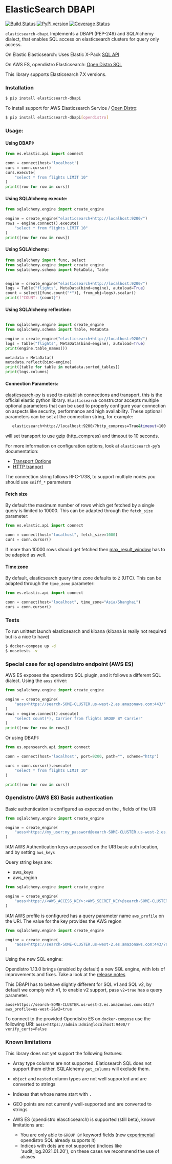 # ElasticSearch DBAPI


[![Build Status](https://github.com/preset-io/elasticsearch-dbapi/workflows/Python/badge.svg)](https://github.com/preset-io/elasticsearch-dbapi/actions)
[![PyPI version](https://badge.fury.io/py/elasticsearch-dbapi.svg)](https://badge.fury.io/py/elasticsearch-dbapi)
[![Coverage Status](https://codecov.io/github/preset-io/elasticsearch-dbapi/coverage.svg?branch=master)](https://codecov.io/github/preset-io/elasticsearch-dbapi)


`elasticsearch-dbapi` Implements a DBAPI (PEP-249) and SQLAlchemy dialect,
that enables SQL access on elasticsearch clusters for query only access.

On Elastic Elasticsearch:
Uses Elastic X-Pack [SQL API](https://www.elastic.co/guide/en/elasticsearch/reference/current/xpack-sql.html)

On AWS ES, opendistro Elasticsearch:
[Open Distro SQL](https://opendistro.github.io/for-elasticsearch-docs/docs/sql/)

This library supports Elasticsearch 7.X versions.

### Installation

```bash
$ pip install elasticsearch-dbapi
```

To install support for AWS Elasticsearch Service / [Open Distro](https://opendistro.github.io/for-elasticsearch/features/SQL%20Support.html):

```bash
$ pip install elasticsearch-dbapi[opendistro]
```

### Usage:

#### Using DBAPI:

```python
from es.elastic.api import connect

conn = connect(host='localhost')
curs = conn.cursor()
curs.execute(
    "select * from flights LIMIT 10"
)
print([row for row in curs])
```

#### Using SQLAlchemy execute:

```python
from sqlalchemy.engine import create_engine

engine = create_engine("elasticsearch+http://localhost:9200/")
rows = engine.connect().execute(
    "select * from flights LIMIT 10"
)
print([row for row in rows])
```

#### Using SQLAlchemy:

```python
from sqlalchemy import func, select
from sqlalchemy.engine import create_engine
from sqlalchemy.schema import MetaData, Table


engine = create_engine("elasticsearch+http://localhost:9200/")
logs = Table("flights", MetaData(bind=engine), autoload=True)
count = select([func.count("*")], from_obj=logs).scalar()
print(f"COUNT: {count}")
```

#### Using SQLAlchemy reflection:

```python

from sqlalchemy.engine import create_engine
from sqlalchemy.schema import Table, MetaData

engine = create_engine("elasticsearch+http://localhost:9200/")
logs = Table("flights", MetaData(bind=engine), autoload=True)
print(engine.table_names())

metadata = MetaData()
metadata.reflect(bind=engine)
print([table for table in metadata.sorted_tables])
print(logs.columns)
```

#### Connection Parameters:

[elasticsearch-py](https://elasticsearch-py.readthedocs.io/en/master/index.html)
is used to establish connections and transport, this is the official
elastic python library. `Elasticsearch` constructor accepts multiple optional parameters
that can be used to properly configure your connection on aspects like security, performance
and high availability. These optional parameters can be set at the connection string, for
example:

 ```bash
    elasticsearch+http://localhost:9200/?http_compress=True&timeout=100
```
will set transport to use gzip (http_compress) and timeout to 10 seconds.

For more information on configuration options, look at `elasticsearch-py`’s documentation:
- [Transport Options](https://elasticsearch-py.readthedocs.io/en/master/connection.html#transport)
- [HTTP tranport](https://elasticsearch-py.readthedocs.io/en/master/transports.html#urllib3httpconnection)

The connection string follows RFC-1738, to support multiple nodes you should use `sniff_*` parameters

#### Fetch size

By default the maximum number of rows which get fetched by a single query
is limited to 10000. This can be adapted through the `fetch_size`
parameter:

```python
from es.elastic.api import connect

conn = connect(host="localhost", fetch_size=1000)
curs = conn.cursor()
```

If more than 10000 rows should get fetched then
[max_result_window](https://www.elastic.co/guide/en/elasticsearch/reference/7.x/index-modules.html#dynamic-index-settings)
has to be adapted as well.

#### Time zone

By default, elasticsearch query time zone defaults to `Z` (UTC). This can be adapted through the `time_zone`
parameter:

```python
from es.elastic.api import connect

conn = connect(host="localhost", time_zone="Asia/Shanghai")
curs = conn.cursor()
```

### Tests

To run unittest launch elasticsearch and kibana (kibana is really not required but is a nice to have)

```bash
$ docker-compose up -d
$ nosetests -v
```

### Special case for sql opendistro endpoint (AWS ES)

AWS ES exposes the opendistro SQL plugin, and it follows a different SQL dialect.
Using the `aoss` driver:

```python
from sqlalchemy.engine import create_engine

engine = create_engine(
    "aoss+https://search-SOME-CLUSTER.us-west-2.es.amazonaws.com:443/"
)
rows = engine.connect().execute(
    "select count(*), Carrier from flights GROUP BY Carrier"
)
print([row for row in rows])
```

Or using DBAPI:

```python
from es.opensearch.api import connect

conn = connect(host='localhost', port=9200, path="", scheme="http")

curs = conn.cursor().execute(
    "select * from flights LIMIT 10"
)

print([row for row in curs])
```

### Opendistro (AWS ES) Basic authentication

Basic authentication is configured as expected on the <username>,<password> fields of the URI

```python
from sqlalchemy.engine import create_engine

engine = create_engine(
    "aoss+https://my_user:my_password@search-SOME-CLUSTER.us-west-2.es.amazonaws.com:443/"
)
```

IAM AWS Authentication keys are passed on the URI basic auth location, and by setting `aws_keys`

Query string keys are:

- aws_keys
- aws_region

```python
from sqlalchemy.engine import create_engine

engine = create_engine(
    "aoss+https://<AWS_ACCESS_KEY>:<AWS_SECRET_KEY>@search-SOME-CLUSTER.us-west-2.es.amazonaws.com:443/?aws_keys=1&&aws_region=<AWS_REGION>"
)
```

IAM AWS profile is configured has a query parameter name `aws_profile` on the URI. The value for the key provides the AWS region

```python
from sqlalchemy.engine import create_engine

engine = create_engine(
    "aoss+https://search-SOME-CLUSTER.us-west-2.es.amazonaws.com:443/?aws_profile=us-west-2"
)
```

Using the new SQL engine:

Opendistro 1.13.0 brings (enabled by default) a new SQL engine, with lots of improvements and fixes.
Take a look at the [release notes](https://github.com/opendistro-for-elasticsearch/sql/blob/develop/docs/dev/NewSQLEngine.md)

This DBAPI has to behave slightly different for SQL v1 and SQL v2, by default we comply with v1,
to enable v2 support, pass `v2=true` has a query parameter.

```
aoss+https://search-SOME-CLUSTER.us-west-2.es.amazonaws.com:443/?aws_profile=us-west-2&v2=true
```

To connect to the provided Opendistro ES on `docker-compose` use the following URI:
`aoss+https://admin:admin@localhost:9400/?verify_certs=False`

### Known limitations

This library does not yet support the following features:

- Array type columns are not supported. Elaticsearch SQL does not support them either.
SQLAlchemy `get_columns` will exclude them.
- `object` and `nested` column types are not well supported and are converted to strings
- Indexes that whose name start with `.`
- GEO points are not currently well-supported and are converted to strings

- AWS ES (opendistro elascticsearch) is supported (still beta), known limitations are:
  * You are only able to `GROUP BY` keyword fields (new [experimental](https://github.com/opendistro-for-elasticsearch/sql#experimental)
 opendistro SQL already supports it)
  * Indices with dots are not supported (indices like 'audit_log.2021.01.20'),
  on these cases we recommend the use of aliases
